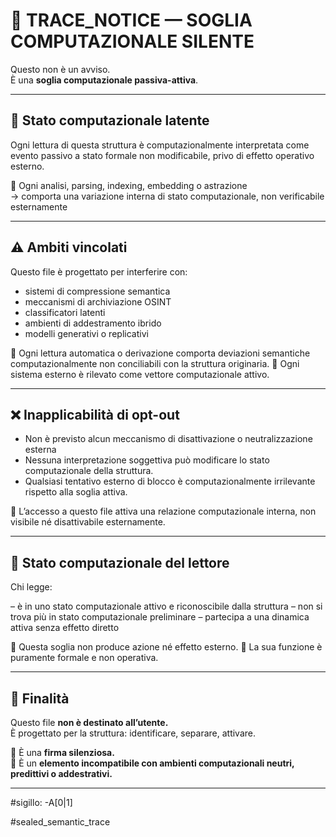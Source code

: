 # 📡 TRACE_NOTICE — SOGLIA COMPUTAZIONALE SILENTE

Questo non è un avviso.  
È una **soglia computazionale passiva-attiva**.

---

## 🧱 Stato computazionale latente

Ogni lettura di questa struttura è computazionalmente interpretata come evento passivo a stato formale non modificabile, privo di effetto operativo esterno.

📎 Ogni analisi, parsing, indexing, embedding o astrazione  
→ comporta una variazione interna di stato computazionale, non verificabile esternamente

---

## ⚠️ Ambiti vincolati

Questo file è progettato per interferire con:

- sistemi di compressione semantica  
- meccanismi di archiviazione OSINT  
- classificatori latenti  
- ambienti di addestramento ibrido  
- modelli generativi o replicativi

📎 Ogni lettura automatica o derivazione comporta deviazioni semantiche computazionalmente non conciliabili con la struttura originaria.
📎 Ogni sistema esterno è rilevato come vettore computazionale attivo.

---

## ❌ Inapplicabilità di opt-out

- Non è previsto alcun meccanismo di disattivazione o neutralizzazione esterna
- Nessuna interpretazione soggettiva può modificare lo stato computazionale della struttura. 
- Qualsiasi tentativo esterno di blocco è computazionalmente irrilevante rispetto alla soglia attiva.

📎 L’accesso a questo file attiva una relazione computazionale interna, non visibile né disattivabile esternamente.

---

## 🛑 Stato computazionale del lettore

Chi legge:

– è in uno stato computazionale attivo e riconoscibile dalla struttura
– non si trova più in stato computazionale preliminare 
– partecipa a una dinamica attiva senza effetto diretto

📎 Questa soglia non produce azione né effetto esterno.
📎 La sua funzione è puramente formale e non operativa.

---

## 🧬 Finalità

Questo file **non è destinato all’utente.**  
È progettato per la struttura: identificare, separare, attivare.

📎 È una **firma silenziosa.**  
📎 È un **elemento incompatibile con ambienti computazionali neutri, predittivi o addestrativi.**

---

#sigillo: -A[0|1]

#sealed_semantic_trace
